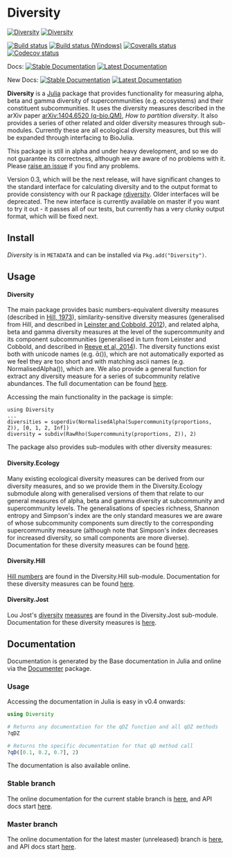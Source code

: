 # Diversity
[![Diversity](http://pkg.julialang.org/badges/Diversity_0.4.svg)](http://pkg.julialang.org/?pkg=Diversity&ver=0.4)
[![Diversity](http://pkg.julialang.org/badges/Diversity_0.5.svg)](http://pkg.julialang.org/?pkg=Diversity&ver=0.5)

[![Build status](https://travis-ci.org/richardreeve/Diversity.jl.svg?branch=master)](https://travis-ci.org/richardreeve/Diversity.jl?branch=master)
[![Build status (Windows)](https://ci.appveyor.com/api/projects/status/github/richardreeve/Diversity.jl?svg=true&branch=master)](https://ci.appveyor.com/project/richardreeve/diversity-jl/branch/master)
[![Coveralls status](https://img.shields.io/coveralls/richardreeve/Diversity.jl.svg)](https://coveralls.io/r/richardreeve/Diversity.jl?branch=master)
[![Codecov status](https://codecov.io/gh/richardreeve/Diversity.jl/branch/master/graph/badge.svg)](https://codecov.io/gh/richardreeve/Diversity.jl)

Docs:
[![Stable Documentation](https://readthedocs.org/projects/diversityjl/badge/?version=stable)](http://diversityjl.readthedocs.org/en/stable/diversity/)
[![Latest Documentation](https://readthedocs.org/projects/diversityjl/badge/?version=latest)](http://diversityjl.readthedocs.org/en/latest/diversity/)

New Docs:
[![Stable Documentation](https://img.shields.io/badge/docs-stable-blue.svg)](https://richardreeve.github.io/Diversity.jl/stable)
[![Latest Documentation](https://img.shields.io/badge/docs-latest-blue.svg)](https://richardreeve.github.io/Diversity.jl/latest)

**Diversity** is a [Julia](http://www.julialang.org) package that
provides functionality for measuring alpha, beta and gamma diversity
of supercommunities (e.g. ecosystems) and their constituent
subcommunities. It uses the diversity measures described in the arXiv
paper [arXiv:1404.6520 (q-bio.QM)](http://arxiv.org/abs/1404.6520),
*How to partition diversity*. It also provides a series of other
related and older diversity measures through sub-modules. Currently
these are all ecological diversity measures, but this will be expanded
through interfacing to BioJulia.

This package is still in alpha and under heavy development, and so we
do not guarantee its correctness, although we are aware of no problems
with it. Please
[raise an issue](https://github.com/richardreeve/Diversity.jl/issues)
if you find any problems.

Version 0.3, which will be the next release, will have significant
changes to the standard interface for calculating diversity and to the
output format to provide consistency with our R package
[rdiversity](https://github.com/boydorr/rdiversity). Older interfaces
will be deprecated. The new interface is currently available on master
if you want to try it out - it passes all of our tests, but currently
has a very clunky output format, which will be fixed next.

## Install

*Diversity* is in `METADATA` and can be installed via `Pkg.add("Diversity")`.

## Usage

#### Diversity

The main package provides basic numbers-equivalent diversity measures
(described in [Hill, 1973](http://www.jstor.org/stable/1934352)),
similarity-sensitive diversity measures (generalised from Hill, and
described in
[Leinster and Cobbold, 2012](http://www.esajournals.org/doi/abs/10.1890/10-2402.1)),
and related alpha, beta and gamma diversity measures at the level of
the supercommunity and its component subcommunities (generalised in
turn from Leinster and Cobbold, and described in
[Reeve et al, 2014](http://arxiv.org/abs/1404.6520)). The diversity
functions exist both with unicode names (e.g. ᾱ()), which are not
automatically exported as we feel they are too short and with matching
ascii names (e.g. NormalisedAlpha()), which are. We also provide a
general function for extract any diversity measure for a series of
subcommunity relative abundances. The full documentation can be found
[here](http://diversityjl.readthedocs.org/en/stable/diversity/).

Accessing the main functionality in the package is simple:

```julia_skip
using Diversity
...
diversities = superdiv(NormalisedAlpha(Supercommunity(proportions, Z)), [0, 1, 2, Inf])
diversity = subdiv(RawRho(Supercommunity(proportions, Z)), 2)
```

The package also provides sub-modules with other diversity measures:

#### Diversity.Ecology

Many existing ecological diversity measures can be derived from our
diversity measures, and so we provide them in the Diversity.Ecology
submodule along with generalised versions of them that relate to our
general measures of alpha, beta and gamma diversity at subcommunity
and supercommunity levels. The generalisations of species richness,
Shannon entropy and Simpson's index are the only standard measures we
are aware of whose subcommunity components sum directly to the
corresponding supercommunity measure (although note that Simpson's
index decreases for increased diversity, so small components are more
diverse). Documentation for these diversity measures can be found
[here](http://diversityjl.readthedocs.org/en/stable/ecology/).

#### Diversity.Hill

[Hill numbers](http://www.jstor.org/stable/1934352) are found in the
Diversity.Hill sub-module.
Documentation for these diversity measures can be found
[here](http://diversityjl.readthedocs.org/en/stable/hill/).

#### Diversity.Jost

Lou Jost's
[diversity](http://dx.doi.org/10.1111/j.2006.0030-1299.14714.x)
[measures](http://www.esajournals.org/doi/abs/10.1890/06-1736.1) are
found in the Diversity.Jost sub-module.
Documentation for these diversity measures is
[here](http://diversityjl.readthedocs.org/en/stable/jost/).

## Documentation

Documentation is generated by the Base documentation in Julia and
online via the
[Documenter](https://github.com/JuliaDocs/Documenter.jl) package.

### Usage

Accessing the documentation in Julia is easy in v0.4 onwards:

```julia
using Diversity

# Returns any documentation for the qDZ function and all qDZ methods
?qDZ

# Returns the specific documentation for that qD method call
?qD([0.1, 0.2, 0.7], 2)
```

The documentation is also available online.

### Stable branch

The online documentation for the current stable branch is
[here](http://diversityjl.readthedocs.org/en/stable/diversity/), and
API docs start
[here](http://diversityjl.readthedocs.org/en/stable/api/Diversity/).

### Master branch

The online documentation for the latest master (unreleased) branch is
[here](http://diversityjl.readthedocs.org/en/latest/diversity/), and
API docs start
[here](http://diversityjl.readthedocs.org/en/latest/api/Diversity/).

